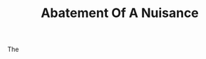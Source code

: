 ---
title: Abatement Of A Nuisance
permalink: "/definitions/abatement-of-a-nuisance.html"
body: The
published_at: '2018-07-07'
layout: post
---